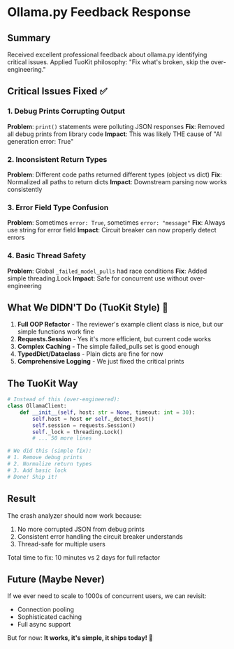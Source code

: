 # Ollama.py Feedback Response

## Summary

Received excellent professional feedback about ollama.py identifying critical issues. Applied TuoKit philosophy: "Fix what's broken, skip the over-engineering."

## Critical Issues Fixed ✅

### 1. Debug Prints Corrupting Output
**Problem**: `print()` statements were polluting JSON responses
**Fix**: Removed all debug prints from library code
**Impact**: This was likely THE cause of "AI generation error: True"

### 2. Inconsistent Return Types
**Problem**: Different code paths returned different types (object vs dict)
**Fix**: Normalized all paths to return dicts
**Impact**: Downstream parsing now works consistently

### 3. Error Field Type Confusion
**Problem**: Sometimes `error: True`, sometimes `error: "message"`
**Fix**: Always use string for error field
**Impact**: Circuit breaker can now properly detect errors

### 4. Basic Thread Safety
**Problem**: Global `_failed_model_pulls` had race conditions
**Fix**: Added simple threading.Lock
**Impact**: Safe for concurrent use without over-engineering

## What We DIDN'T Do (TuoKit Style) 🚫

1. **Full OOP Refactor** - The reviewer's example client class is nice, but our simple functions work fine
2. **Requests.Session** - Yes it's more efficient, but current code works
3. **Complex Caching** - The simple failed_pulls set is good enough
4. **TypedDict/Dataclass** - Plain dicts are fine for now
5. **Comprehensive Logging** - We just fixed the critical prints

## The TuoKit Way

```python
# Instead of this (over-engineered):
class OllamaClient:
    def __init__(self, host: str = None, timeout: int = 30):
        self.host = host or self._detect_host()
        self.session = requests.Session()
        self._lock = threading.Lock()
        # ... 50 more lines

# We did this (simple fix):
# 1. Remove debug prints
# 2. Normalize return types  
# 3. Add basic lock
# Done! Ship it!
```

## Result

The crash analyzer should now work because:
1. No more corrupted JSON from debug prints
2. Consistent error handling the circuit breaker understands
3. Thread-safe for multiple users

Total time to fix: 10 minutes vs 2 days for full refactor

## Future (Maybe Never)

If we ever need to scale to 1000s of concurrent users, we can revisit:
- Connection pooling
- Sophisticated caching
- Full async support

But for now: **It works, it's simple, it ships today!** 🚀